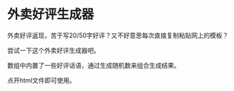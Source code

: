 # 外卖好评生成器

外卖好评返现，苦于写20/50字好评？又不好意思每次直接复制粘贴网上的模板？

尝试一下这个外卖好评生成器吧。

数组中内置了一些好评话语，通过生成随机数来组合生成结果。

点开html文件即可使用。